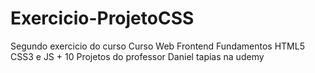 # Exercicio-ProjetoCSS
 Segundo exercicio do curso Curso Web Frontend Fundamentos HTML5 CSS3 e JS + 10 Projetos do professor Daniel tapias  na udemy
